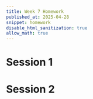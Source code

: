 ```yaml
---
title: Week 7 Homework
published_at: 2025-04-28
snippet: homework
disable_html_sanitization: true
allow_math: true
---
```


# Session 1

# Session 2
